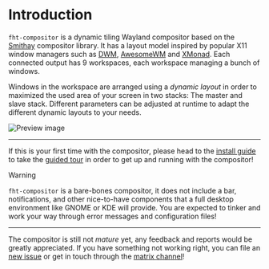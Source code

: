 # Introduction

`fht-compositor` is a dynamic tiling Wayland compositor based on the [Smithay](https://github.com/smithay)
compositor library. It has a layout model inspired by popular X11 window managers such as [DWM](https://dwm.suckless.org),
[AwesomeWM](https://awesomewm.org) and [XMonad](https://xmonad.org). Each connected output has 9 workspaces, each
workspace managing a bunch of windows.

Windows in the workspace are arranged using a *dynamic layout* in order to maximized the used area of your screen
in two stacks: The master and slave stack. Different parameters can be adjusted at runtime to adapt the different
dynamic layouts to your needs.

![Preview image](/assets/preview.png)

---

If this is your first time with the compositor, please head to the [install guide](/getting-started/install) to take
the [guided tour](/getting-started/guided-tour.md) in order to get up and running with the compositor!

> [!WARNING]
>
> `fht-compositor` is a bare-bones compositor, it does not include a bar, notifications, and other nice-to-have
> components that a full desktop environment like GNOME or KDE will provide. You are expected to tinker and work
> your way through error messages and configuration files!
>
> ---
>
> The compositor is still not *mature* yet, any feedback and reports would be greatly appreciated. If you have
> something not working right, you can file an [new issue](https://github.com/nferhat/fht-compositor/issues/new)
> or get in touch through the [matrix channel](https://matrix.to/#/#fht-compositor:matrix.org)!
